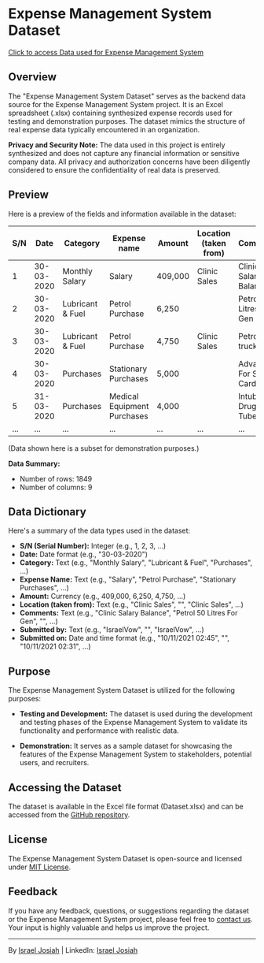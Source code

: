 # Expense Management System Dataset

[Click to access Data used for Expense Management System](https://github.com/IsraelVow/Expense-Management-System-VBA-Excel-Project-/blob/main/Dataset.xlsx)

## Overview

The "Expense Management System Dataset" serves as the backend data source for the Expense Management System project. It is an Excel spreadsheet (.xlsx) containing synthesized expense records used for testing and demonstration purposes. The dataset mimics the structure of real expense data typically encountered in an organization.

**Privacy and Security Note:** The data used in this project is entirely synthesized and does not capture any financial information or sensitive company data. All privacy and authorization concerns have been diligently considered to ensure the confidentiality of real data is preserved.

## Preview

Here is a preview of the fields and information available in the dataset:

| S/N | Date       | Category              | Expense name             | Amount  | Location (taken from) | Comments                   | Submitted by | Submitted on         |
|-----|------------|-----------------------|--------------------------|---------|-----------------------|----------------------------|--------------|----------------------|
| 1   | 30-03-2020 | Monthly Salary        | Salary                   | 409,000 | Clinic Sales          | Clinic Salary Balance       | IsraelVow    | 10/11/2021 02:45     |
| 2   | 30-03-2020 | Lubricant & Fuel      | Petrol Purchase          | 6,250   |                       | Petrol 50 Litres For Gen    |              |                      |
| 3   | 30-03-2020 | Lubricant & Fuel      | Petrol Purchase          | 4,750   | Clinic Sales          | Petrol in truck             | IsraelVow    | 10/11/2021 02:31     |
| 4   | 30-03-2020 | Purchases             | Stationary Purchases     | 5,000   |                       | Advance For Staff ID Cards  |              |                      |
| 5   | 31-03-2020 | Purchases             | Medical Equipment Purchases | 4,000 |                       | Intubation Drugs and Tube   |              |                      |
| ... | ...        | ...                   | ...                      | ...     | ...                   | ...                        | ...          | ...                  |

(Data shown here is a subset for demonstration purposes.)

**Data Summary:**
- Number of rows: 1849
- Number of columns: 9

## Data Dictionary

Here's a summary of the data types used in the dataset:

- **S/N (Serial Number):** Integer (e.g., 1, 2, 3, ...)
- **Date:** Date format (e.g., "30-03-2020")
- **Category:** Text (e.g., "Monthly Salary", "Lubricant & Fuel", "Purchases", ...)
- **Expense Name:** Text (e.g., "Salary", "Petrol Purchase", "Stationary Purchases", ...)
- **Amount:** Currency (e.g., 409,000, 6,250, 4,750, ...)
- **Location (taken from):** Text (e.g., "Clinic Sales", "", "Clinic Sales", ...)
- **Comments:** Text (e.g., "Clinic Salary Balance", "Petrol 50 Litres For Gen", "", ...)
- **Submitted by:** Text (e.g., "IsraelVow", "", "IsraelVow", ...)
- **Submitted on:** Date and time format (e.g., "10/11/2021 02:45", "", "10/11/2021 02:31", ...)

## Purpose

The Expense Management System Dataset is utilized for the following purposes:

- **Testing and Development:** The dataset is used during the development and testing phases of the Expense Management System to validate its functionality and performance with realistic data.

- **Demonstration:** It serves as a sample dataset for showcasing the features of the Expense Management System to stakeholders, potential users, and recruiters.

## Accessing the Dataset

The dataset is available in the Excel file format (Dataset.xlsx) and can be accessed from the [GitHub repository](https://github.com/IsraelVow/Expense-Management-System-VBA-Excel-Project-/blob/main/Dataset.xlsx).

## License

The Expense Management System Dataset is open-source and licensed under [MIT License](link-to-license).

## Feedback

If you have any feedback, questions, or suggestions regarding the dataset or the Expense Management System project, please feel free to [contact us](mailto:Israeljvow@gmail.com). Your input is highly valuable and helps us improve the project.

---

By [Israel Josiah](https://www.linkedin.com/in/israeljosiah/) | LinkedIn: [Israel Josiah](https://www.linkedin.com/in/israeljosiah/)